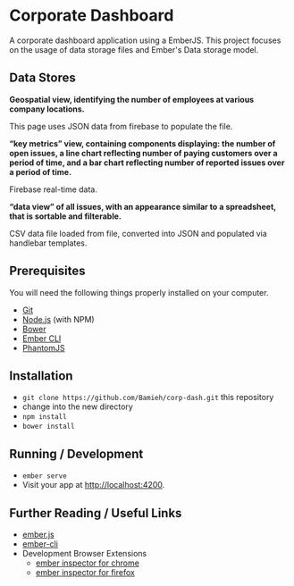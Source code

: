 # Corporate Dashboard

A corporate dashboard application using a EmberJS. This project focuses on the usage of data storage files and Ember's Data storage model.

## Data Stores
**Geospatial view, identifying the number of employees at various company locations.**

This page uses JSON data from firebase to populate the file.

**“key metrics” view, containing components displaying: the number of open issues, a line chart reflecting number of paying customers over a period of time, and a bar chart reflecting number of reported issues over a period of time.**

Firebase real-time data.

**“data view” of all issues, with an appearance similar to a spreadsheet, that is sortable and filterable.**

CSV data file loaded from file, converted into JSON and populated via handlebar templates.


## Prerequisites

You will need the following things properly installed on your computer.

* [Git](http://git-scm.com/)
* [Node.js](http://nodejs.org/) (with NPM)
* [Bower](http://bower.io/)
* [Ember CLI](http://ember-cli.com/)
* [PhantomJS](http://phantomjs.org/)

## Installation

* `git clone https://github.com/Bamieh/corp-dash.git` this repository
* change into the new directory
* `npm install`
* `bower install`

## Running / Development

* `ember serve`
* Visit your app at [http://localhost:4200](http://localhost:4200).

## Further Reading / Useful Links

* [ember.js](http://emberjs.com/)
* [ember-cli](http://ember-cli.com/)
* Development Browser Extensions
  * [ember inspector for chrome](https://chrome.google.com/webstore/detail/ember-inspector/bmdblncegkenkacieihfhpjfppoconhi)
  * [ember inspector for firefox](https://addons.mozilla.org/en-US/firefox/addon/ember-inspector/)

